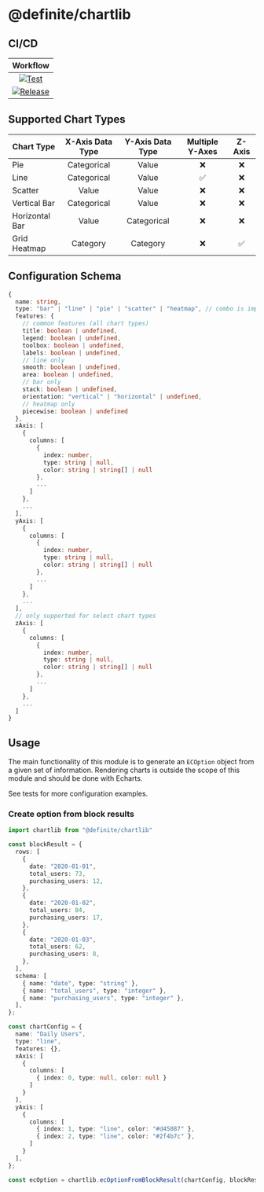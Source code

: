 # @definite/chartlib

## CI/CD

|                                                                                    Workflow                                                                                    |
| :----------------------------------------------------------------------------------------------------------------------------------------------------------------------------: |
|     [![Test](https://github.com/luabase/definite-chartlib/actions/workflows/test.yml/badge.svg)](https://github.com/luabase/definite-chartlib/actions/workflows/test.yml)      |
| [![Release](https://github.com/luabase/definite-chartlib/actions/workflows/release.yml/badge.svg)](https://github.com/luabase/definite-chartlib/actions/workflows/release.yml) |

## Supported Chart Types

| Chart Type     | X-Axis Data Type | Y-Axis Data Type | Multiple Y-Axes | Z-Axis |
| -------------- | :--------------: | :--------------: | :-------------: | :----: |
| Pie            |   Categorical    |      Value       |        ❌        |   ❌    |
| Line           |   Categorical    |      Value       |        ✅        |   ❌    |
| Scatter        |      Value       |      Value       |        ❌        |   ❌    |
| Vertical Bar   |   Categorical    |      Value       |        ❌        |   ❌    |
| Horizontal Bar |      Value       |   Categorical    |        ❌        |   ❌    |
| Grid Heatmap   |     Category     |     Category     |        ❌        |   ✅    |

## Configuration Schema

```ts
{
  name: string,
  type: "bar" | "line" | "pie" | "scatter" | "heatmap", // combo is implicit
  features: {
    // common features (all chart types)
    title: boolean | undefined,
    legend: boolean | undefined,
    toolbox: boolean | undefined,
    labels: boolean | undefined,
    // line only
    smooth: boolean | undefined,
    area: boolean | undefined,
    // bar only
    stack: boolean | undefined,
    orientation: "vertical" | "horizontal" | undefined,
    // heatmap only
    piecewise: boolean | undefined
  },
  xAxis: [
    {
      columns: [
        {
          index: number,
          type: string | null,
          color: string | string[] | null
        },
        ...
      ]
    },
    ...
  ],
  yAxis: [
    {
      columns: [
        {
          index: number,
          type: string | null,
          color: string | string[] | null
        },
        ...
      ]
    },
    ...
  ],
  // only supported for select chart types
  zAxis: [
    {
      columns: [
        {
          index: number,
          type: string | null,
          color: string | string[] | null
        },
        ...
      ]
    },
    ...
  ]
}
```

## Usage

The main functionality of this module is to generate an `ECOption` object from a given set of information. Rendering charts is outside the scope of this module and should be done with Echarts.

See tests for more configuration examples.

### Create option from block results

```typescript
import chartlib from "@definite/chartlib"

const blockResult = {
  rows: [
    {
      date: "2020-01-01",
      total_users: 73,
      purchasing_users: 12,
    },
    {
      date: "2020-01-02",
      total_users: 84,
      purchasing_users: 17,
    },
    {
      date: "2020-01-03",
      total_users: 62,
      purchasing_users: 8,
    },
  ],
  schema: [
    { name: "date", type: "string" },
    { name: "total_users", type: "integer" },
    { name: "purchasing_users", type: "integer" },
  ],
};

const chartConfig = {
  name: "Daily Users",
  type: "line",
  features: {},
  xAxis: [
    { 
      columns: [
        { index: 0, type: null, color: null }
      ] 
    }
  ],
  yAxis: [
    { 
      columns: [
        { index: 1, type: "line", color: "#d45087" },
        { index: 2, type: "line", color: "#2f4b7c" },
      ] 
    }
  ],
};

const ecOption = chartlib.ecOptionFromBlockResult(chartConfig, blockResult);
```

